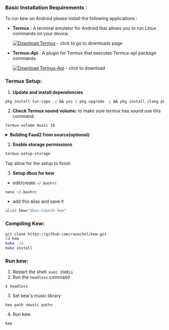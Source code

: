 ### **Basic Installation Requirements :**

To run kew on Android please install the following applications :

- **Termux** : A terminal emulator for Android that allows you to run Linux commands on your device.

  [![Download Termux](https://img.shields.io/badge/Download-Termux-brightgreen?style=for-the-badge&logo=android)](https://github.com/termux/termux-app/releases/) - click to go to downloads page

- **Termux-Api** : A plugin for Termux that executes Termux-api package commands.

  [![Download Termux-Api](https://img.shields.io/badge/Download-Termux--API-blue?style=for-the-badge&logo=android)](https://github.com/termux/termux-api/releases/download/v0.53.0/termux-api-app_v0.53.0+github.debug.apk) - click to download

### **Termux Setup:**

1. **Update and install dependencies**
```sh
pkg install tur-repo -y && yes | pkg upgrade -y && pkg install clang pkg-config taglib fftw git make chafa glib libopus opusfile libvorbis libogg dbus termux-api
```

2. **Check Termux sound volume:**
to make sure termux has sound use this command:
```
termux-volume music 10
```

<details>
<summary><b>Building Faad2 from source(optional)</b></summary>

```sh
pkg install cmake make clang
git clone https://github.com/knik0/faad2
cd faad2
cmake -DCMAKE_EXE_LINKER_FLAGS="-lm" . -D CMAKE_INSTALL_PREFIX=/data/data/com.termux/files/usr
make install
```

</details>

2. **Enable storage permissions**
```sh
termux-setup-storage
```
Tap allow for the setup to finish

3. **Setup dbus for kew**
* edit/create `~/.bashrc`
```
nano ~/.bashrc
```

* add this alias and save it
```bash
alias kew="dbus-launch kew"
```

### **Compiling Kew:**

```sh
git clone https://github.com/ravachol/kew.git
cd kew
make -j4
make install
```

### **Run kew:**

1. Restart the shell: `exec $SHELL`
2. Run the `headless` command
```
$ headless
```
3. Set kew's music library
```
kew path <music path>
```
4. Run kew
```
kew
```
